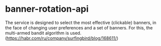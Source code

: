 # banner-rotation-api
The service is designed to select the most effective (clickable) banners, in the face of changing user preferences and a set of banners. For this, the multi-armed bandit algorithm is used.(https://habr.com/ru/company/surfingbird/blog/168611/)
